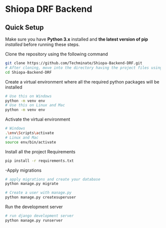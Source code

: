 # Shiopa DRF Backend

## Quick Setup

Make sure you have **Python 3.x** installed and **the latest version of pip** *installed* before running these steps.

Clone the repository using the following command

```bash
git clone https://github.com/Techminate/Shiopa-Backend-DRF.git
# After cloning, move into the directory having the project files using the change directory command
cd Shiopa-Backend-DRF
```
Create a virtual environment where all the required python packages will be installed

```bash
# Use this on Windows
python -m venv env
# Use this on Linux and Mac
python -m venv env
```
Activate the virtual environment

```bash
# Windows
.\env\Scripts\activate
# Linux and Mac
source env/bin/activate
```
Install all the project Requirements
```bash
pip install -r requirements.txt
```
-Apply migrations

```bash
# apply migrations and create your database
python manage.py migrate

# Create a user with manage.py
python manage.py createsuperuser
```

Run the development server

```bash
# run django development server
python manage.py runserver

```